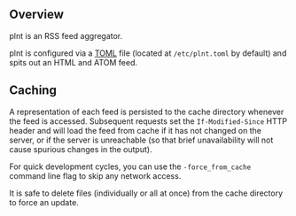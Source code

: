 ## Overview

plnt is an RSS feed aggregator.

plnt is configured via a [TOML](https://github.com/toml-lang/toml) file (located
at `/etc/plnt.toml` by default) and spits out an HTML and ATOM feed.

## Caching

A representation of each feed is persisted to the cache directory whenever the
feed is accessed. Subsequent requests set the `If-Modified-Since` HTTP header
and will load the feed from cache if it has not changed on the server, or if the
server is unreachable (so that brief unavailability will not cause spurious
changes in the output).

For quick development cycles, you can use the `-force_from_cache` command line
flag to skip any network access.

It is safe to delete files (individually or all at once) from the cache
directory to force an update.
